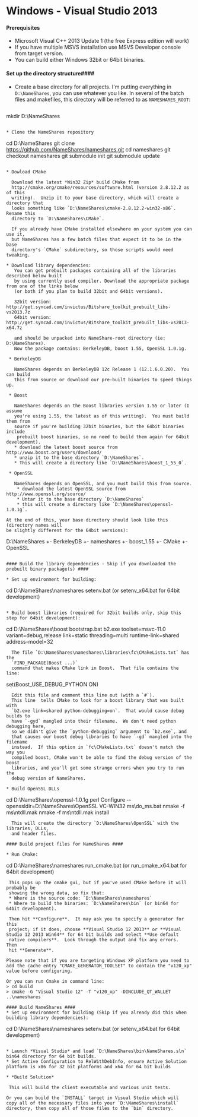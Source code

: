 Windows - Visual Studio 2013
============================
#### Prerequisites ####
* Microsoft Visual C++ 2013 Update 1 (the free Express edition will work)
* If you have multiple MSVS installation use MSVS Developer console from target version.
* You can build either Windows 32bit or 64bit binaries.

#### Set up the directory structure####
* Create a base directory for all projects.  I'm putting everything in 
  `D:\NameShares`, you can use whatever you like.  In several of the batch files 
  and makefiles, this directory will be referred to as `NAMESHARES_ROOT`:
  ```
mkdir D:\NameShares
```

* Clone the NameShares repository
  ```
cd D:\NameShares
git clone https://github.com/NameShares/nameshares.git
cd nameshares
git checkout nameshares
git submodule init
git submodule update
```

* Dowload CMake

  Download the latest *Win32 Zip* build CMake from 
  http://cmake.org/cmake/resources/software.html (version 2.8.12.2 as of this 
  writing).  Unzip it to your base directory, which will create a directory that
  looks something like `D:\NameShares\cmake-2.8.12.2-win32-x86`.  Rename this 
  directory to `D:\NameShares\CMake`.

  If you already have CMake installed elsewhere on your system you can use it, 
  but NameShares has a few batch files that expect it to be in the base 
  directory's `CMake` subdirectory, so those scripts would need tweaking.

* Download library dependencies:
   You can get prebuilt packages containing all of the libraries described below built
   by using currently used compiler. Download the appropriate package from one of the links below
   (or both if you plan to build 32bit and 64bit versions).

   32bit version:    http://get.syncad.com/invictus/Bitshare_toolkit_prebuilt_libs-vs2013.7z
   64bit version:    http://get.syncad.com/invictus/Bitshare_toolkit_prebuilt_libs-vs2013-x64.7z

   and should be unpacked into NameShare-root directory (ie: D:\NameShares).
   Now the package contains: BerkeleyDB, boost 1.55, OpenSSL 1.0.1g.

 * BerkeleyDB

   NameShares depends on BerkeleyDB 12c Release 1 (12.1.6.0.20).  You can build 
   this from source or download our pre-built binaries to speed things up.

 * Boost
 
   NameShares depends on the Boost libraries version 1.55 or later (I assume 
   you're using 1.55, the latest as of this writing).  You must build them from
   source if you're building 32bit binaries, but the 64bit binaries include
    prebuilt boost binaries, so no need to build them again for 64bit development).
   * download the latest boost source from http://www.boost.org/users/download/
   * unzip it to the base directory `D:\NameShares`. 
   * This will create a directory like `D:\NameShares\boost_1_55_0`.
   
 * OpenSSL

   NameShares depends on OpenSSL, and you must build this from source.
    * download the latest OpenSSL source from http://www.openssl.org/source/
    * Untar it to the base directory `D:\NameShares`
    * this will create a directory like `D:\NameShares\openssl-1.0.1g`.

At the end of this, your base directory should look like this (directory names will
be slightly different for the 64bit versions):
```
D:\NameShares
+- BerkeleyDB
+- nameshares
+- boost_1.55
+- CMake
+- OpenSSL
```

#### Build the library dependencies - Skip if you downloaded the prebuilt binary package(s) ####

* Set up environment for building:
  ```
cd D:\NameShares\nameshares
setenv.bat (or setenv_x64.bat for 64bit development)
```

* Build boost libraries (required for 32bit builds only, skip this step for 64bit development):
  ```
cd D:\NameShares\boost
bootstrap.bat
b2.exe toolset=msvc-11.0 variant=debug,release link=static threading=multi runtime-link=shared address-model=32
```
  The file `D:\NameShares\nameshares\libraries\fc\CMakeLists.txt` has the 
  `FIND_PACKAGE(Boost ...)`
  command that makes CMake link in Boost.  That file contains the line:
  ```
set(Boost_USE_DEBUG_PYTHON ON)
```
  Edit this file and comment this line out (with a `#`).
  This line  tells CMake to look for a boost library that was built with 
  `b2.exe link=shared python-debugging=on`.  That would cause debug builds to 
  have `-gyd` mangled into their filename.  We don't need python debugging here,
  so we didn't give the `python-debugging` argument to `b2.exe`, and
  that causes our boost debug libraries to have `-gd` mangled into the filename
  instead.  If this option in `fc\CMakeLists.txt` doesn't match the way you
  compiled boost, CMake won't be able to find the debug version of the boost
  libraries, and you'll get some strange errors when you try to run the
  debug version of NameShares.

* Build OpenSSL DLLs
  ```
cd D:\NameShares\openssl-1.0.1g
perl Configure --openssldir=D:\NameShares\OpenSSL VC-WIN32
ms\do_ms.bat
nmake -f ms\ntdll.mak
nmake -f ms\ntdll.mak install
```
  This will create the directory `D:\NameShares\OpenSSL` with the libraries, DLLs,
  and header files.

#### Build project files for NameShares ####

* Run CMake:
  ```
cd D:\NameShares\nameshares
run_cmake.bat (or run_cmake_x64.bat for 64bit development)
```
 This pops up the cmake gui, but if you've used CMake before it will probably be
 showing the wrong data, so fix that:
 * Where is the source code: `D:\NameShares\nameshares`
 * Where to build the binaries: `D:\NameShares\bin` (or bin64 for 64bit development).
 
 Then hit **Configure**.  It may ask you to specify a generator for this 
 project; if it does, choose **Visual Studio 12 2013** or **Visual Studio 12 2013 Win64** for 64 bit builds and select **Use default 
 native compilers**.  Look through the output and fix any errors.  Then 
 hit **Generate**.

Please note that if you are targeting Windows XP platform you need to add the cache entry "CMAKE_GENERATOR_TOOLSET" to contain the "v120_xp" value before configuring.

Or you can run Cmake in command line:
> cd build
> cmake -G "Visual Studio 12" -T "v120_xp" -DINCLUDE_QT_WALLET ..\nameshares

#### Build NameShares ####
* Set up environment for building (Skip if you already did this when building library dependencies):

  ```
cd D:\NameShares\nameshares
setenv.bat (or setenv_x64.bat for 64bit development)
```

* Launch *Visual Studio* and load `D:\NameShares\bin\NameShares.sln` bin64 directory for 64 bit builds.
* Set Active Configuration to RelWithDebInfo, ensure Active Solution platform is x86 for 32 bit platforms and x64 for 64 bit builds

* *Build Solution*

 This will build the client executable and various unit tests.

Or you can build the `INSTALL` target in Visual Studio which will
copy all of the necessary files into your `D:\NameShares\install`
directory, then copy all of those files to the `bin` directory.

